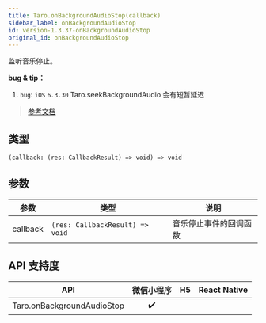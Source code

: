 ```yaml
---
title: Taro.onBackgroundAudioStop(callback)
sidebar_label: onBackgroundAudioStop
id: version-1.3.37-onBackgroundAudioStop
original_id: onBackgroundAudioStop
---
```


监听音乐停止。

**bug & tip：**

1.  `bug`: `iOS` `6.3.30` Taro.seekBackgroundAudio 会有短暂延迟

> [参考文档](https://developers.weixin.qq.com/miniprogram/dev/api/media/background-audio/wx.onBackgroundAudioStop.html)

## 类型

```tsx
(callback: (res: CallbackResult) => void) => void
```

## 参数

| 参数 | 类型 | 说明 |
| --- | --- | --- |
| callback | `(res: CallbackResult) => void` | 音乐停止事件的回调函数 |

## API 支持度

| API | 微信小程序 | H5 | React Native |
| :---: | :---: | :---: | :---: |
| Taro.onBackgroundAudioStop | ✔️ |  |  |
